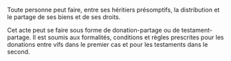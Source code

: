   
 Toute personne peut faire, entre ses héritiers présomptifs, la distribution et le partage de ses biens et de ses droits.  

  
 Cet acte peut se faire sous forme de donation-partage ou de testament-partage. Il est soumis aux formalités, conditions et règles prescrites pour les donations entre vifs dans le premier cas et pour les testaments dans le second.  
